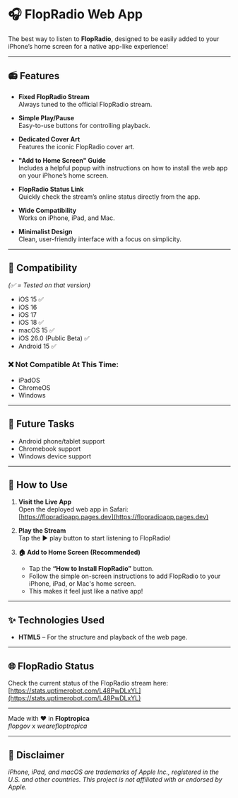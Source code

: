 # 🎧 FlopRadio Web App

The best way to listen to **FlopRadio**, designed to be easily added to your iPhone’s home screen for a native app-like experience!

---

## 📻 Features

- **Fixed FlopRadio Stream**  
  Always tuned to the official FlopRadio stream.

- **Simple Play/Pause**  
  Easy-to-use buttons for controlling playback.

- **Dedicated Cover Art**  
  Features the iconic FlopRadio cover art.

- **"Add to Home Screen" Guide**  
  Includes a helpful popup with instructions on how to install the web app on your iPhone’s home screen.

- **FlopRadio Status Link**  
  Quickly check the stream’s online status directly from the app.

- **Wide Compatibility**  
  Works on iPhone, iPad, and Mac.

- **Minimalist Design**  
  Clean, user-friendly interface with a focus on simplicity.

---

## 📱 Compatibility  
*(✅ = Tested on that version)*

- iOS 15 ✅  
- iOS 16  
- iOS 17  
- iOS 18 ✅  
- macOS 15 ✅
- iOS 26.0 (Public Beta) ✅
- Android 15 ✅

### ❌ Not Compatible At This Time:

- iPadOS 
- ChromeOS  
- Windows  

---

## 🔮 Future Tasks

- Android phone/tablet support  
- Chromebook support  
- Windows device support  

---

## 🚀 How to Use

1. **Visit the Live App**  
   Open the deployed web app in Safari:  
   [https://flopradioapp.pages.dev](https://flopradioapp.pages.dev)

2. **Play the Stream**  
   Tap the ▶️ play button to start listening to FlopRadio!

3. **🏠 Add to Home Screen (Recommended)**  
   - Tap the **“How to Install FlopRadio”** button.  
   - Follow the simple on-screen instructions to add FlopRadio to your iPhone, iPad, or Mac's home screen.  
   - This makes it feel just like a native app!

---

## ✨ Technologies Used

- **HTML5** – For the structure and playback of the web page.

---

## 🌐 FlopRadio Status

Check the current status of the FlopRadio stream here:  
[https://stats.uptimerobot.com/L48PwDLxYL](https://stats.uptimerobot.com/L48PwDLxYL)

---

Made with ❤️ in **Floptropica**  
*flopgov x wearefloptropica*

---

## 📝 Disclaimer

*iPhone, iPad, and macOS are trademarks of Apple Inc., registered in the U.S. and other countries. This project is not affiliated with or endorsed by Apple.*
